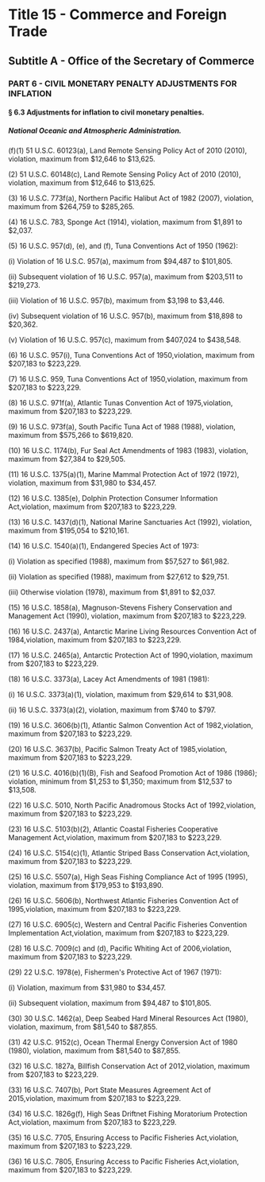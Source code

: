 
# Title 15 - Commerce and Foreign Trade
## Subtitle A - Office of the Secretary of Commerce
### PART 6 - CIVIL MONETARY PENALTY ADJUSTMENTS FOR INFLATION
#### § 6.3 Adjustments for inflation to civil monetary penalties.
##### National Oceanic and Atmospheric Administration.

(f)(1) 51 U.S.C. 60123(a), Land Remote Sensing Policy Act of 2010 (2010), violation, maximum from $12,646 to $13,625.

(2) 51 U.S.C. 60148(c), Land Remote Sensing Policy Act of 2010 (2010), violation, maximum from $12,646 to $13,625.

(3) 16 U.S.C. 773f(a), Northern Pacific Halibut Act of 1982 (2007), violation, maximum from $264,759 to $285,265.

(4) 16 U.S.C. 783, Sponge Act (1914), violation, maximum from $1,891 to $2,037.

(5) 16 U.S.C. 957(d), (e), and (f), Tuna Conventions Act of 1950 (1962):

(i) Violation of 16 U.S.C. 957(a), maximum from $94,487 to $101,805.

(ii) Subsequent violation of 16 U.S.C. 957(a), maximum from $203,511 to $219,273.

(iii) Violation of 16 U.S.C. 957(b), maximum from $3,198 to $3,446.

(iv) Subsequent violation of 16 U.S.C. 957(b), maximum from $18,898 to $20,362.

(v) Violation of 16 U.S.C. 957(c), maximum from $407,024 to $438,548.

(6) 16 U.S.C. 957(i), Tuna Conventions Act of 1950,violation, maximum from $207,183 to $223,229.

(7) 16 U.S.C. 959, Tuna Conventions Act of 1950,violation, maximum from $207,183 to $223,229.

(8) 16 U.S.C. 971f(a), Atlantic Tunas Convention Act of 1975,violation, maximum from $207,183 to $223,229.

(9) 16 U.S.C. 973f(a), South Pacific Tuna Act of 1988 (1988), violation, maximum from $575,266 to $619,820.

(10) 16 U.S.C. 1174(b), Fur Seal Act Amendments of 1983 (1983), violation, maximum from $27,384 to $29,505.

(11) 16 U.S.C. 1375(a)(1), Marine Mammal Protection Act of 1972 (1972), violation, maximum from $31,980 to $34,457.

(12) 16 U.S.C. 1385(e), Dolphin Protection Consumer Information Act,violation, maximum from $207,183 to $223,229.

(13) 16 U.S.C. 1437(d)(1), National Marine Sanctuaries Act (1992), violation, maximum from $195,054 to $210,161.

(14) 16 U.S.C. 1540(a)(1), Endangered Species Act of 1973:

(i) Violation as specified (1988), maximum from $57,527 to $61,982.

(ii) Violation as specified (1988), maximum from $27,612 to $29,751.

(iii) Otherwise violation (1978), maximum from $1,891 to $2,037.

(15) 16 U.S.C. 1858(a), Magnuson-Stevens Fishery Conservation and Management Act (1990), violation, maximum from $207,183 to $223,229.

(16) 16 U.S.C. 2437(a), Antarctic Marine Living Resources Convention Act of 1984,violation, maximum from $207,183 to $223,229.

(17) 16 U.S.C. 2465(a), Antarctic Protection Act of 1990,violation, maximum from $207,183 to $223,229.

(18) 16 U.S.C. 3373(a), Lacey Act Amendments of 1981 (1981):

(i) 16 U.S.C. 3373(a)(1), violation, maximum from $29,614 to $31,908.

(ii) 16 U.S.C. 3373(a)(2), violation, maximum from $740 to $797.

(19) 16 U.S.C. 3606(b)(1), Atlantic Salmon Convention Act of 1982,violation, maximum from $207,183 to $223,229.

(20) 16 U.S.C. 3637(b), Pacific Salmon Treaty Act of 1985,violation, maximum from $207,183 to $223,229.

(21) 16 U.S.C. 4016(b)(1)(B), Fish and Seafood Promotion Act of 1986 (1986); violation, minimum from $1,253 to $1,350; maximum from $12,537 to $13,508.

(22) 16 U.S.C. 5010, North Pacific Anadromous Stocks Act of 1992,violation, maximum from $207,183 to $223,229.

(23) 16 U.S.C. 5103(b)(2), Atlantic Coastal Fisheries Cooperative Management Act,violation, maximum from $207,183 to $223,229.

(24) 16 U.S.C. 5154(c)(1), Atlantic Striped Bass Conservation Act,violation, maximum from $207,183 to $223,229.

(25) 16 U.S.C. 5507(a), High Seas Fishing Compliance Act of 1995 (1995), violation, maximum from $179,953 to $193,890.

(26) 16 U.S.C. 5606(b), Northwest Atlantic Fisheries Convention Act of 1995,violation, maximum from $207,183 to $223,229.

(27) 16 U.S.C. 6905(c), Western and Central Pacific Fisheries Convention Implementation Act,violation, maximum from $207,183 to $223,229.

(28) 16 U.S.C. 7009(c) and (d), Pacific Whiting Act of 2006,violation, maximum from $207,183 to $223,229.

(29) 22 U.S.C. 1978(e), Fishermen's Protective Act of 1967 (1971):

(i) Violation, maximum from $31,980 to $34,457.

(ii) Subsequent violation, maximum from $94,487 to $101,805.

(30) 30 U.S.C. 1462(a), Deep Seabed Hard Mineral Resources Act (1980), violation, maximum, from $81,540 to $87,855.

(31) 42 U.S.C. 9152(c), Ocean Thermal Energy Conversion Act of 1980 (1980), violation, maximum from $81,540 to $87,855.

(32) 16 U.S.C. 1827a, Billfish Conservation Act of 2012,violation, maximum from $207,183 to $223,229.

(33) 16 U.S.C. 7407(b), Port State Measures Agreement Act of 2015,violation, maximum from $207,183 to $223,229.

(34) 16 U.S.C. 1826g(f), High Seas Driftnet Fishing Moratorium Protection Act,violation, maximum from $207,183 to $223,229.

(35) 16 U.S.C. 7705, Ensuring Access to Pacific Fisheries Act,violation, maximum from $207,183 to $223,229.

(36) 16 U.S.C. 7805, Ensuring Access to Pacific Fisheries Act,violation, maximum from $207,183 to $223,229.
